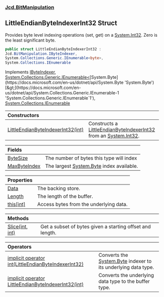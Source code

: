 ### [Jcd.BitManipulation](Jcd.BitManipulation.md 'Jcd.BitManipulation')

## LittleEndianByteIndexerInt32 Struct

Provides byte level indexing operations (set, get) on a [System.Int32](https://docs.microsoft.com/en-us/dotnet/api/System.Int32 'System.Int32'). Zero is the least significant byte.

```csharp
public struct LittleEndianByteIndexerInt32 :
Jcd.BitManipulation.IByteIndexer,
System.Collections.Generic.IEnumerable<byte>,
System.Collections.IEnumerable
```

Implements [IByteIndexer](Jcd.BitManipulation.IByteIndexer.md 'Jcd.BitManipulation.IByteIndexer'), [System.Collections.Generic.IEnumerable&lt;](https://docs.microsoft.com/en-us/dotnet/api/System.Collections.Generic.IEnumerable-1 'System.Collections.Generic.IEnumerable`1')[System.Byte](https://docs.microsoft.com/en-us/dotnet/api/System.Byte 'System.Byte')[&gt;](https://docs.microsoft.com/en-us/dotnet/api/System.Collections.Generic.IEnumerable-1 'System.Collections.Generic.IEnumerable`1'), [System.Collections.IEnumerable](https://docs.microsoft.com/en-us/dotnet/api/System.Collections.IEnumerable 'System.Collections.IEnumerable')

| Constructors | |
| :--- | :--- |
| [LittleEndianByteIndexerInt32(int)](Jcd.BitManipulation.LittleEndianByteIndexerInt32.LittleEndianByteIndexerInt32(int).md 'Jcd.BitManipulation.LittleEndianByteIndexerInt32.LittleEndianByteIndexerInt32(int)') | Constructs a [LittleEndianByteIndexerInt32](Jcd.BitManipulation.LittleEndianByteIndexerInt32.md 'Jcd.BitManipulation.LittleEndianByteIndexerInt32') from an [System.Int32](https://docs.microsoft.com/en-us/dotnet/api/System.Int32 'System.Int32'). |

| Fields | |
| :--- | :--- |
| [ByteSize](Jcd.BitManipulation.LittleEndianByteIndexerInt32.ByteSize.md 'Jcd.BitManipulation.LittleEndianByteIndexerInt32.ByteSize') | The number of bytes this type will index |
| [MaxByteIndex](Jcd.BitManipulation.LittleEndianByteIndexerInt32.MaxByteIndex.md 'Jcd.BitManipulation.LittleEndianByteIndexerInt32.MaxByteIndex') | The largest [System.Byte](https://docs.microsoft.com/en-us/dotnet/api/System.Byte 'System.Byte') index available. |

| Properties | |
| :--- | :--- |
| [Data](Jcd.BitManipulation.LittleEndianByteIndexerInt32.Data.md 'Jcd.BitManipulation.LittleEndianByteIndexerInt32.Data') | The backing store. |
| [Length](Jcd.BitManipulation.LittleEndianByteIndexerInt32.Length.md 'Jcd.BitManipulation.LittleEndianByteIndexerInt32.Length') | The length of the buffer. |
| [this[int]](Jcd.BitManipulation.LittleEndianByteIndexerInt32.this[int].md 'Jcd.BitManipulation.LittleEndianByteIndexerInt32.this[int]') | Access bytes from the underlying data. |

| Methods | |
| :--- | :--- |
| [Slice(int, int)](Jcd.BitManipulation.LittleEndianByteIndexerInt32.Slice(int,int).md 'Jcd.BitManipulation.LittleEndianByteIndexerInt32.Slice(int, int)') | Get a subset of bytes given a starting offset and length. |

| Operators | |
| :--- | :--- |
| [implicit operator int(LittleEndianByteIndexerInt32)](Jcd.BitManipulation.LittleEndianByteIndexerInt32.op_Implicitint(Jcd.BitManipulation.LittleEndianByteIndexerInt32).md 'Jcd.BitManipulation.LittleEndianByteIndexerInt32.op_Implicit int(Jcd.BitManipulation.LittleEndianByteIndexerInt32)') | Converts the [System.Byte](https://docs.microsoft.com/en-us/dotnet/api/System.Byte 'System.Byte') indexer to its underlying data type. |
| [implicit operator LittleEndianByteIndexerInt32(int)](Jcd.BitManipulation.LittleEndianByteIndexerInt32.op_ImplicitJcd.BitManipulation.LittleEndianByteIndexerInt32(int).md 'Jcd.BitManipulation.LittleEndianByteIndexerInt32.op_Implicit Jcd.BitManipulation.LittleEndianByteIndexerInt32(int)') | Converts the underlying data type to the buffer type. |
